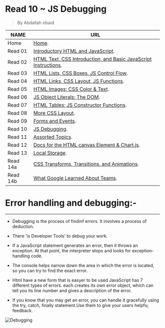 # Read 10 ~ JS Debugging
> By Abdallah obaid

**NAME** | **URL**
------------------ | -------------
Home    | [Home](https://abdallah-obaid.github.io/reading-notes/).
 Read 01     | [Introductory HTML and JavaScript](https://abdallah-obaid.github.io/reading-notes/class-01).
 Read 02     | [HTML Text, CSS Introduction, and Basic JavaScript Instructions](https://abdallah-obaid.github.io/reading-notes/class-02).
 Read 03     | [HTML Lists, CSS Boxes, JS Control Flow](https://abdallah-obaid.github.io/reading-notes/class-03).
 Read 04     | [HTML Links, CSS Layout, JS Functions](https://abdallah-obaid.github.io/reading-notes/class-04).
 Read 05     | [HTML Images; CSS Color & Text](https://abdallah-obaid.github.io/reading-notes/class-05).
 Read 06     | [JS Object Literals; The DOM](https://abdallah-obaid.github.io/reading-notes/class-06).
 Read 07     | [HTML Tables; JS Constructor Functions](https://abdallah-obaid.github.io/reading-notes/class-07).
 Read 08     | [More CSS Layout](https://abdallah-obaid.github.io/reading-notes/class-08).
 Read 09     | [Forms and Events](https://abdallah-obaid.github.io/reading-notes/class-09).
 Read 10     | [JS Debugging](https://abdallah-obaid.github.io/reading-notes/class-10).
 Read 11     | [Assorted Topics](https://abdallah-obaid.github.io/reading-notes/class-11).
 Read 12     | [Docs for the HTML canvas Element & Chart.js](https://abdallah-obaid.github.io/reading-notes/class-12).
 Read 13     | [Local Storage](https://abdallah-obaid.github.io/reading-notes/class-13).
 Read 14a    | [CSS Transforms, Transitions, and Animations](https://abdallah-obaid.github.io/reading-notes/class-14).
 Read 14b    | [What Google Learned About Teams](https://abdallah-obaid.github.io/reading-notes/class-15).

# Error handling and debugging:-
----------------------------------
* Debugging is the process of findinf errors. It involves a process of deduction.
* There 'is Developer Tools' to debug your work.
* If a JavaScript statement generates an error, then it throws an exception. At that point, the interpreter stops and looks for exception-handling code. 
* The console helps narrow down the area in which the error is located, so you can try to find the exact error.

* Html have a new form that is easyer to be used
JavaScript has 7 different types of errors. each creates its own error object, which can tell you its line number and gives a description of the error.
* If you know that you may get an error, you can handle it gracefully using the try, catch, finally statement.Use them to give your users helpfu; feedback.


![Debugging](https://d3nmt5vlzunoa1.cloudfront.net/webstorm/files/2017/01/react-live.gif)